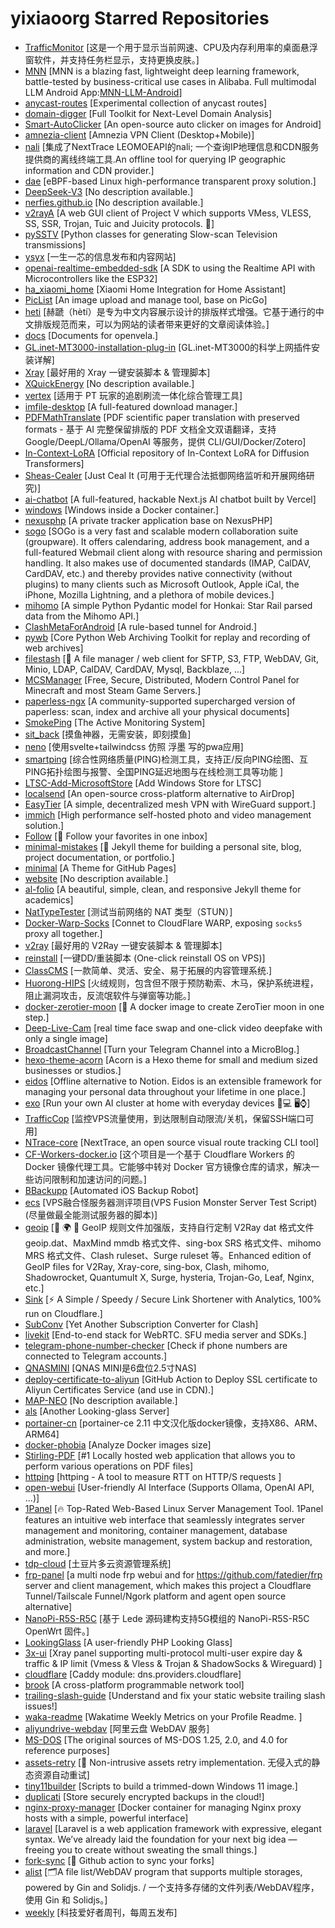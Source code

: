 # yixiaoorg Starred Repositories

- [TrafficMonitor](https://github.com/zhongyang219/TrafficMonitor)	[这是一个用于显示当前网速、CPU及内存利用率的桌面悬浮窗软件，并支持任务栏显示，支持更换皮肤。]
- [MNN](https://github.com/alibaba/MNN)	[MNN is a blazing fast, lightweight deep learning framework, battle-tested by business-critical use cases in Alibaba. Full multimodal LLM Android App:[MNN-LLM-Android](./project/android/apps/MnnLlmApp/README.md)]
- [anycast-routes](https://github.com/felixonmars/anycast-routes)	[Experimental collection of anycast routes]
- [domain-digger](https://github.com/wotschofsky/domain-digger)	[Full Toolkit for Next-Level Domain Analysis]
- [Smart-AutoClicker](https://github.com/Nain57/Smart-AutoClicker)	[An open-source auto clicker on images for Android]
- [amnezia-client](https://github.com/amnezia-vpn/amnezia-client)	[Amnezia VPN Client (Desktop+Mobile)]
- [nali](https://github.com/nxtrace/nali)	[集成了NextTrace LEOMOEAPI的nali; 一个查询IP地理信息和CDN服务提供商的离线终端工具.An offline tool for querying IP geographic information and CDN provider.]
- [dae](https://github.com/daeuniverse/dae)	[eBPF-based Linux high-performance transparent proxy solution.]
- [DeepSeek-V3](https://github.com/deepseek-ai/DeepSeek-V3)	[No description available.]
- [nerfies.github.io](https://github.com/nerfies/nerfies.github.io)	[No description available.]
- [v2rayA](https://github.com/v2rayA/v2rayA)	[A web GUI client of Project V which supports VMess, VLESS, SS, SSR, Trojan, Tuic and Juicity protocols. 🚀]
- [pySSTV](https://github.com/dnet/pySSTV)	[Python classes for generating Slow-scan Television transmissions]
- [ysyx](https://github.com/OSCPU/ysyx)	[一生一芯的信息发布和内容网站]
- [openai-realtime-embedded-sdk](https://github.com/openai/openai-realtime-embedded-sdk)	[A SDK to using the Realtime API with Microcontrollers like the ESP32]
- [ha_xiaomi_home](https://github.com/XiaoMi/ha_xiaomi_home)	[Xiaomi Home Integration for Home Assistant]
- [PicList](https://github.com/Kuingsmile/PicList)	[An image upload and manage tool, base on PicGo]
- [heti](https://github.com/sivan/heti)	[赫蹏（hètí）是专为中文内容展示设计的排版样式增强。它基于通行的中文排版规范而来，可以为网站的读者带来更好的文章阅读体验。]
- [docs](https://github.com/open-vela/docs)	[Documents for openvela.]
- [GL.inet-MT3000-installation-plug-in](https://github.com/Daiyimo/GL.inet-MT3000-installation-plug-in)	[GL.inet-MT3000的科学上网插件安装详解]
- [Xray](https://github.com/233boy/Xray)	[最好用的 Xray 一键安装脚本 & 管理脚本]
- [XQuickEnergy](https://github.com/constanline/XQuickEnergy)	[No description available.]
- [vertex](https://github.com/vertex-app/vertex)	[适用于 PT 玩家的追剧刷流一体化综合管理工具]
- [imfile-desktop](https://github.com/imfile-io/imfile-desktop)	[A full-featured download manager.]
- [PDFMathTranslate](https://github.com/Byaidu/PDFMathTranslate)	[PDF scientific paper translation with preserved formats - 基于 AI 完整保留排版的 PDF 文档全文双语翻译，支持 Google/DeepL/Ollama/OpenAI 等服务，提供 CLI/GUI/Docker/Zotero]
- [In-Context-LoRA](https://github.com/ali-vilab/In-Context-LoRA)	[Official repository of In-Context LoRA for Diffusion Transformers]
- [Sheas-Cealer](https://github.com/SpaceTimee/Sheas-Cealer)	[Just Ceal It (可用于无代理合法抵御网络监听和开展网络研究)]
- [ai-chatbot](https://github.com/vercel/ai-chatbot)	[A full-featured, hackable Next.js AI chatbot built by Vercel]
- [windows](https://github.com/dockur/windows)	[Windows inside a Docker container.]
- [nexusphp](https://github.com/xiaomlove/nexusphp)	[A private tracker application base on NexusPHP]
- [sogo](https://github.com/Alinto/sogo)	[SOGo is a very fast and scalable modern collaboration suite (groupware). It offers calendaring, address book management, and a full-featured Webmail client along with resource sharing and permission handling. It also makes use of documented standards (IMAP, CalDAV, CardDAV, etc.) and thereby provides native connectivity (without plugins) to many clients such as Microsoft Outlook, Apple iCal, the iPhone, Mozilla Lightning, and a plethora of mobile devices.]
- [mihomo](https://github.com/MetaCubeX/mihomo)	[A simple Python Pydantic model for Honkai: Star Rail parsed data from the Mihomo API.]
- [ClashMetaForAndroid](https://github.com/MetaCubeX/ClashMetaForAndroid)	[A rule-based tunnel for Android.]
- [pywb](https://github.com/webrecorder/pywb)	[Core Python Web Archiving Toolkit for replay and recording of web archives]
- [filestash](https://github.com/mickael-kerjean/filestash)	[🦄 A file manager / web client for SFTP, S3, FTP, WebDAV, Git, Minio, LDAP, CalDAV, CardDAV, Mysql, Backblaze, ...]
- [MCSManager](https://github.com/MCSManager/MCSManager)	[Free, Secure, Distributed, Modern Control Panel for Minecraft and most Steam Game Servers.]
- [paperless-ngx](https://github.com/paperless-ngx/paperless-ngx)	[A community-supported supercharged version of paperless: scan, index and archive all your physical documents]
- [SmokePing](https://github.com/oetiker/SmokePing)	[The Active Monitoring System]
- [sit_back](https://github.com/nijun008/sit_back)	[摸鱼神器，无需安装，即刻摸鱼]
- [neno](https://github.com/openneno/neno)	[使用svelte+tailwindcss 仿照 浮墨 写的pwa应用]
- [smartping](https://github.com/smartping/smartping)	[综合性网络质量(PING)检测工具，支持正/反向PING绘图、互PING拓扑绘图与报警、全国PING延迟地图与在线检测工具等功能 ]
- [LTSC-Add-MicrosoftStore](https://github.com/kkkgo/LTSC-Add-MicrosoftStore)	[Add Windows Store for LTSC]
- [localsend](https://github.com/localsend/localsend)	[An open-source cross-platform alternative to AirDrop]
- [EasyTier](https://github.com/EasyTier/EasyTier)	[A simple, decentralized mesh VPN with WireGuard support.]
- [immich](https://github.com/immich-app/immich)	[High performance self-hosted photo and video management solution.]
- [Follow](https://github.com/RSSNext/Follow)	[🧡 Follow your favorites in one inbox]
- [minimal-mistakes](https://github.com/mmistakes/minimal-mistakes)	[:triangular_ruler: Jekyll theme for building a personal site, blog, project documentation, or portfolio.]
- [minimal](https://github.com/orderedlist/minimal)	[A Theme for GitHub Pages]
- [website](https://github.com/jonbarron/website)	[No description available.]
- [al-folio](https://github.com/alshedivat/al-folio)	[A beautiful, simple, clean, and responsive Jekyll theme for academics]
- [NatTypeTester](https://github.com/HMBSbige/NatTypeTester)	[测试当前网络的 NAT 类型（STUN）]
- [Docker-Warp-Socks](https://github.com/Mon-ius/Docker-Warp-Socks)	[Connet to CloudFlare WARP, exposing `socks5` proxy all together.]
- [v2ray](https://github.com/233boy/v2ray)	[最好用的 V2Ray 一键安装脚本 & 管理脚本]
- [reinstall](https://github.com/bin456789/reinstall)	[一键DD/重装脚本 (One-click reinstall OS on VPS)]
- [ClassCMS](https://github.com/ClassCMS/ClassCMS)	[一款简单、灵活、安全、易于拓展的内容管理系统.]
- [Huorong-HIPS](https://github.com/Linzh7/Huorong-HIPS)	[火绒规则，包含但不限于预防勒索、木马，保护系统进程，阻止漏洞攻击，反流氓软件与弹窗等功能。]
- [docker-zerotier-moon](https://github.com/rwv/docker-zerotier-moon)	[🐳 A docker image to create ZeroTier moon in one step.]
- [Deep-Live-Cam](https://github.com/hacksider/Deep-Live-Cam)	[real time face swap and one-click video deepfake with only a single image]
- [BroadcastChannel](https://github.com/ccbikai/BroadcastChannel)	[Turn your Telegram Channel into a MicroBlog.]
- [hexo-theme-acorn](https://github.com/zhwangart/hexo-theme-acorn)	[Acorn is a Hexo theme for small and medium sized businesses or studios.]
- [eidos](https://github.com/mayneyao/eidos)	[Offline alternative to Notion. Eidos is an extensible framework for managing your personal data throughout your lifetime in one place.]
- [exo](https://github.com/exo-explore/exo)	[Run your own AI cluster at home with everyday devices 📱💻 🖥️⌚]
- [TrafficCop](https://github.com/ypq123456789/TrafficCop)	[监控VPS流量使用，到达限制自动限流/关机，保留SSH端口可用]
- [NTrace-core](https://github.com/nxtrace/NTrace-core)	[NextTrace, an open source visual route tracking CLI tool]
- [CF-Workers-docker.io](https://github.com/cmliu/CF-Workers-docker.io)	[这个项目是一个基于 Cloudflare Workers 的 Docker 镜像代理工具。它能够中转对 Docker 官方镜像仓库的请求，解决一些访问限制和加速访问的问题。]
- [BBackupp](https://github.com/Lakr233/BBackupp)	[Automated iOS Backup Robot]
- [ecs](https://github.com/spiritLHLS/ecs)	[VPS融合怪服务器测评项目(VPS Fusion Monster Server Test Script)(尽量做最全能测试服务器的脚本)]
- [geoip](https://github.com/Loyalsoldier/geoip)	[🌚 🌍 🌝 GeoIP 规则文件加强版，支持自行定制 V2Ray dat 格式文件 geoip.dat、MaxMind mmdb 格式文件、sing-box SRS 格式文件、mihomo MRS 格式文件、Clash ruleset、Surge ruleset 等。Enhanced edition of GeoIP files for V2Ray, Xray-core, sing-box, Clash, mihomo, Shadowrocket, Quantumult X, Surge, hysteria, Trojan-Go, Leaf, Nginx, etc.]
- [Sink](https://github.com/ccbikai/Sink)	[⚡ A Simple / Speedy / Secure Link Shortener with Analytics, 100% run on Cloudflare.]
- [SubConv](https://github.com/SubConv/SubConv)	[Yet Another Subscription Converter for Clash]
- [livekit](https://github.com/livekit/livekit)	[End-to-end stack for WebRTC. SFU media server and SDKs.]
- [telegram-phone-number-checker](https://github.com/bellingcat/telegram-phone-number-checker)	[Check if phone numbers are connected to Telegram accounts.]
- [QNASMINI](https://github.com/thunder439/QNASMINI)	[QNAS MINI是6盘位2.5寸NAS]
- [deploy-certificate-to-aliyun](https://github.com/Menci/deploy-certificate-to-aliyun)	[GitHub Action to Deploy SSL certificate to Aliyun Certificates Service (and use in CDN).]
- [MAP-NEO](https://github.com/multimodal-art-projection/MAP-NEO)	[No description available.]
- [als](https://github.com/wikihost-opensource/als)	[Another Looking-glass Server]
- [portainer-cn](https://github.com/outlovecn/portainer-cn)	[portainer-ce 2.11 中文汉化版docker镜像，支持X86、ARM、ARM64]
- [docker-phobia](https://github.com/remorses/docker-phobia)	[Analyze Docker images size]
- [Stirling-PDF](https://github.com/Stirling-Tools/Stirling-PDF)	[#1 Locally hosted web application that allows you to perform various operations on PDF files]
- [httping](https://github.com/pjperez/httping)	[httping - A tool to measure RTT on HTTP/S requests ]
- [open-webui](https://github.com/open-webui/open-webui)	[User-friendly AI Interface (Supports Ollama, OpenAI API, ...)]
- [1Panel](https://github.com/1Panel-dev/1Panel)	[🔥 Top-Rated Web-Based Linux Server Management Tool. 1Panel features an intuitive web interface that seamlessly integrates server management and monitoring, container management, database administration, website management, system backup and restoration, and more.]
- [tdp-cloud](https://github.com/opentdp/tdp-cloud)	[土豆片多云资源管理系统]
- [frp-panel](https://github.com/VaalaCat/frp-panel)	[a multi node frp webui and for https://github.com/fatedier/frp server and client management, which makes this project a Cloudflare Tunnel/Tailscale Funnel/Ngork platform and agent open source alternative]
- [NanoPi-R5S-R5C](https://github.com/Siriling/NanoPi-R5S-R5C)	[基于 Lede 源码建构支持5G模组的 NanoPi-R5S-R5C OpenWrt 固件。]
- [LookingGlass](https://github.com/ILLKX/LookingGlass)	[A user-friendly PHP Looking Glass]
- [3x-ui](https://github.com/MHSanaei/3x-ui)	[Xray panel supporting multi-protocol multi-user expire day & traffic & IP limit (Vmess & Vless & Trojan &  ShadowSocks & Wireguard) ]
- [cloudflare](https://github.com/caddy-dns/cloudflare)	[Caddy module: dns.providers.cloudflare]
- [brook](https://github.com/txthinking/brook)	[A cross-platform programmable network tool]
- [trailing-slash-guide](https://github.com/slorber/trailing-slash-guide)	[Understand and fix your static website trailing slash issues!]
- [waka-readme](https://github.com/athul/waka-readme)	[Wakatime Weekly Metrics on your Profile Readme. ]
- [aliyundrive-webdav](https://github.com/messense/aliyundrive-webdav)	[阿里云盘 WebDAV 服务]
- [MS-DOS](https://github.com/microsoft/MS-DOS)	[The original sources of MS-DOS 1.25, 2.0, and 4.0 for reference purposes]
- [assets-retry](https://github.com/Nikaple/assets-retry)	[:repeat: Non-intrusive assets retry implementation. 无侵入式的静态资源自动重试]
- [tiny11builder](https://github.com/ntdevlabs/tiny11builder)	[Scripts to build a trimmed-down Windows 11 image.]
- [duplicati](https://github.com/duplicati/duplicati)	[Store securely encrypted backups in the cloud!]
- [nginx-proxy-manager](https://github.com/NginxProxyManager/nginx-proxy-manager)	[Docker container for managing Nginx proxy hosts with a simple, powerful interface]
- [laravel](https://github.com/laravel/laravel)	[Laravel is a web application framework with expressive, elegant syntax. We’ve already laid the foundation for your next big idea — freeing you to create without sweating the small things.]
- [fork-sync](https://github.com/tgymnich/fork-sync)	[🔄 Github action to sync your forks]
- [alist](https://github.com/AlistGo/alist)	[🗂️A file list/WebDAV program that supports multiple storages, powered by Gin and Solidjs. / 一个支持多存储的文件列表/WebDAV程序，使用 Gin 和 Solidjs。]
- [weekly](https://github.com/ruanyf/weekly)	[科技爱好者周刊，每周五发布]
